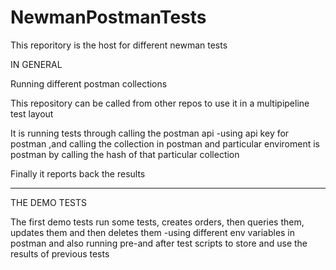 # NewmanPostmanTests

This reporitory is the host for different newman tests


IN GENERAL

Running different postman collections

This repository can be called from other repos to use it in a multipipeline test layout

It is running tests through calling the postman api -using api key for postman ,and calling the collection in postman and particular enviroment is postman by calling the hash of that particular collection

Finally it reports back the results

--------------------------

THE DEMO TESTS

The first demo tests run some tests, creates orders, then queries them, updates them and then deletes them -using different env variables in postman and also running pre-and after test scripts to store and use the results of previous tests
